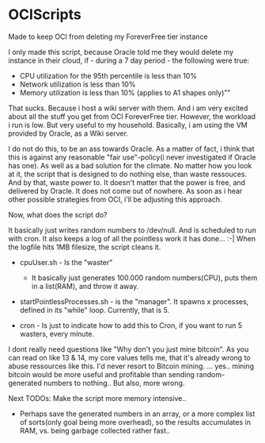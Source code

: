 # OCIScripts
Made to keep OCI from deleting my ForeverFree tier instance


I only made this script, because Oracle told me they would delete my instance in their cloud, if - during a 7 day period - the following were true:
* CPU utilization for the 95th percentile is less than 10%
* Network utilization is less than 10%
* Memory utilization is less than 10% (applies to A1 shapes only)”"

That sucks. Because i host a wiki server with them. And i am very excited about all the stuff you get from OCI ForeverFree tier.
However, the workload i run is low. But very useful to my household. Basically, i am using the VM provided by Oracle, as a Wiki server.

I do not do this, to be an ass towards Oracle. As a matter of fact, i think that this is against any reasonable "fair use"-policy(i never investigated if Oracle has one).
As well as a bad solution for the climate. No matter how you look at it, the script that is designed to do nothing else, than waste ressouces. And by that, waste power to. It doesn't matter that the power is free, and delivered by Oracle. It does not come out of nowhere.
As soon as i hear other possible strategies from OCI, i'll be adjusting this approach.

Now, what does the script do?

It basically just writes random numbers to /dev/null. And is scheduled to run with cron.
It also keeps a log of all the pointless work it has done... :-|
When the logfile hits 1MB filesize, the script cleans it.

* cpuUser.sh - Is the "waster"
  - It basically just generates 100.000 random numbers(CPU), puts them in a list(RAM), and throw it away.
  
* startPointlessProcesses.sh - is the "manager". It spawns x processes, defined in its "while" loop. Currently, that is 5.
* cron - Is just to indicate how to add this to Cron, if you want to run 5 wasters, every minute.


I dont really need questions like "Why don't you just mine bitcoin".
As you can read on like 13 & 14, my core values tells me, that it's already wrong to abuse ressources like this. I'd never resort to Bitcoin mining.
... yes.. mining bitcoin would be more useful and profitable than sending random-generated numbers to nothing.. But also, more wrong. 


Next TODOs:
Make the script more memory intensive..
 - Perhaps save the generated numbers in an array, or a more complex list of sorts(only goal being more overhead), so the results accumulates in RAM, vs. being garbage collected rather fast..

